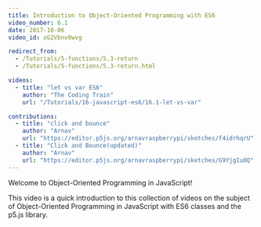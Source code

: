 ```yaml
---
title: Introduction to Object-Oriented Programming with ES6
video_number: 6.1
date: 2017-10-06
video_id: xG2Vbnv0wvg

redirect_from:
  - /Tutorials/5-functions/5.3-return
  - /Tutorials/5-functions/5.3-return.html

videos:
  - title: "let vs var ES6"
    author: "The Coding Train"
    url: "/Tutorials/16-javascript-es6/16.1-let-vs-var"

contributions:
  - title: "click and bounce"
    author: "Arnav"
    url: "https://editor.p5js.org/arnavraspberrypi/sketches/f4idrhqrU"
  - title: "Click and Bounce(updated)"
    author: "Arnav"
    url: "https://editor.p5js.org/arnavraspberrypi/sketches/G9YjgIuOQ"
---
```


Welcome to Object-Oriented Programming in JavaScript!

This video is a quick introduction to this collection of videos on the subject of Object-Oriented Programming in JavaScript with ES6 classes and the p5.js library.
